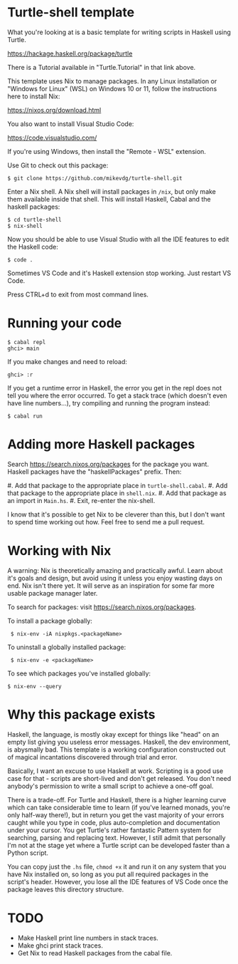 # Turtle-shell template

What you're looking at is a basic template for writing scripts in Haskell using Turtle. 

<https://hackage.haskell.org/package/turtle>

There is a Tutorial available in "Turtle.Tutorial" in that link above.

This template uses Nix to manage packages. In any Linux installation or "Windows for Linux" (WSL) on 
Windows 10 or 11, follow the instructions here to install Nix:

<https://nixos.org/download.html>

You also want to install Visual Studio Code:

<https://code.visualstudio.com/>

If you're using Windows, then install the "Remote - WSL" extension. 

Use Git to check out this package:

    $ git clone https://github.com/mikevdg/turtle-shell.git

Enter a Nix shell. A Nix shell will install packages in `/nix`, but only make them available inside that shell. This will install Haskell, Cabal and the haskell packages:

    $ cd turtle-shell
    $ nix-shell

Now you should be able to use Visual Studio with all the IDE features to edit the Haskell code:

    $ code .

Sometimes VS Code and it's Haskell extension stop working. Just restart VS Code.

Press CTRL+d to exit from most command lines.

# Running your code

    $ cabal repl
    ghci> main

If you make changes and need to reload:

    ghci> :r

If you get a runtime error in Haskell, the error you get in the repl does not tell you where the error occurred. To get a stack trace (which doesn't even have line numbers...), try compiling and running the program instead:

    $ cabal run

# Adding more Haskell packages

Search <https://search.nixos.org/packages> for the package you want. Haskell packages have the "haskellPackages" prefix. Then:

#. Add that package to the appropriate place in `turtle-shell.cabal`.
#. Add that package to the appropriate place in `shell.nix`.
#. Add that package as an import in `Main.hs`.
#. Exit, re-enter the nix-shell. 

I know that it's possible to get Nix to be cleverer than this, but I don't want 
to spend time working out how. Feel free to send me a pull request.

# Working with Nix

A warning: Nix is theoretically amazing and practically awful. Learn about it's goals and design, but avoid using it unless you enjoy wasting days on end. Nix isn't there yet. It will serve as an inspiration for some far more usable package manager later.

To search for packages: visit <https://search.nixos.org/packages>.

To install a package globally: 

     $ nix-env -iA nixpkgs.<packageName>

To uninstall a globally installed package:

     $ nix-env -e <packageName>

To see which packages you've installed globally:

    $ nix-env --query

# Why this package exists

Haskell, the language, is mostly okay except for things like "head" on an empty list giving you useless error messages. Haskell, the dev environment, is abysmally bad. This template is a working configuration constructed out of magical incantations discovered through trial and error.

Basically, I want an excuse to use Haskell at work. Scripting is a good use case for that - scripts are short-lived and don't get released. You don't need anybody's permission to write a small script to achieve a one-off goal.

There is a trade-off. For Turtle and Haskell, there is a higher learning curve which can take considerable time to learn (if you've learned monads, you're only half-way there!), but in return you get the vast majority of your errors caught while you type in code, plus auto-completion and documentation under your cursor. You get Turtle's rather fantastic Pattern system for searching, parsing and replacing text. However, I still admit that personally I'm not at the stage yet where a Turtle script can be developed faster than a Python script.

You can copy just the `.hs` file, `chmod +x` it and run it on any system that you have Nix installed on, so long as you put all required packages in the script's header. However, you lose all the IDE 
features of VS Code once the package leaves this directory structure.

# TODO

* Make Haskell print line numbers in stack traces.
* Make ghci print stack traces.
* Get Nix to read Haskell packages from the cabal file.
